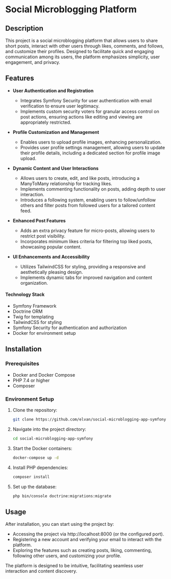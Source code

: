 # Social Microblogging Platform

## Description

This project is a social microblogging platform that allows users to share short posts, interact with other users through likes, comments, and follows, and customize their profiles. Designed to facilitate quick and engaging communication among its users, the platform emphasizes simplicity, user engagement, and privacy.

## Features

-   **User Authentication and Registration**

    -   Integrates Symfony Security for user authentication with email verification to ensure user legitimacy.
    -   Implements custom security voters for granular access control on post actions, ensuring actions like editing and viewing are appropriately restricted.

-   **Profile Customization and Management**

    -   Enables users to upload profile images, enhancing personalization.
    -   Provides user profile settings management, allowing users to update their profile details, including a dedicated section for profile image upload.

-   **Dynamic Content and User Interactions**

    -   Allows users to create, edit, and like posts, introducing a ManyToMany relationship for tracking likes.
    -   Implements commenting functionality on posts, adding depth to user interaction.
    -   Introduces a following system, enabling users to follow/unfollow others and filter posts from followed users for a tailored content feed.

-   **Enhanced Post Features**

    -   Adds an extra privacy feature for micro-posts, allowing users to restrict post visibility.
    -   Incorporates minimum likes criteria for filtering top liked posts, showcasing popular content.

-   **UI Enhancements and Accessibility**
    -   Utilizes TailwindCSS for styling, providing a responsive and aesthetically pleasing design.
    -   Implements dynamic tabs for improved navigation and content organization.

#### Technology Stack

-   Symfony Framework
-   Doctrine ORM
-   Twig for templating
-   TailwindCSS for styling
-   Symfony Security for authentication and authorization
-   Docker for environment setup

## Installation

### Prerequisites

-   Docker and Docker Compose
-   PHP 7.4 or higher
-   Composer

### Environment Setup

1. Clone the repository:

    ```bash
    git clone https://github.com/elvan/social-microblogging-app-symfony.git
    ```

2. Navigate into the project directory:

    ```bash
    cd social-microblogging-app-symfony
    ```

3. Start the Docker containers:

    ```bash
    docker-compose up -d
    ```

4. Install PHP dependencies:

    ```bash
    composer install
    ```

5. Set up the database:
    ```bash
    php bin/console doctrine:migrations:migrate
    ```

## Usage

After installation, you can start using the project by:

-   Accessing the project via http://localhost:8000 (or the configured port).
-   Registering a new account and verifying your email to interact with the platform.
-   Exploring the features such as creating posts, liking, commenting, following other users, and customizing your profile.

The platform is designed to be intuitive, facilitating seamless user interaction and content discovery.
